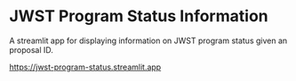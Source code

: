 # JWST Program Status Information

A streamlit app for displaying information on JWST program status given an proposal ID.

https://jwst-program-status.streamlit.app
